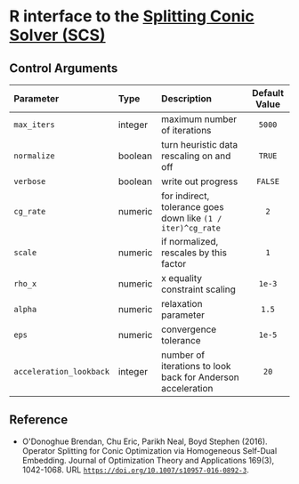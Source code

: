 # R interface to the [Splitting Conic Solver (SCS)](https://github.com/cvxgrp/scs)

## Control Arguments
| Parameter               | Type    |             Description                                      | Default Value |
|:------------------------|:--------|:-------------------------------------------------------------|:-------------:|
| `max_iters`             | integer | maximum number of iterations                                 |   `5000`      |
| `normalize`             | boolean | turn heuristic data rescaling on and off                     |   `TRUE`      |
| `verbose`               | boolean | write out progress                                           |   `FALSE`     |
| `cg_rate`               | numeric | for indirect, tolerance goes down like `(1 / iter)^cg_rate`  |      `2`      |
| `scale`                 | numeric | if normalized, rescales by this factor                       |      `1`      |
| `rho_x`                 | numeric | x equality constraint scaling                                |   `1e-3`      |
| `alpha`                 | numeric | relaxation parameter                                         |    `1.5`      |
| `eps`                   | numeric | convergence tolerance                                        |   `1e-5`      |
| `acceleration_lookback` | integer | number of iterations to look back for Anderson acceleration  |   `20`        |

## Reference
* O'Donoghue Brendan, Chu Eric, Parikh Neal, Boyd Stephen (2016).
  Operator Splitting for Conic Optimization via Homogeneous Self-Dual Embedding.
  Journal of Optimization Theory and Applications 169(3), 1042-1068.
  URL [`https://doi.org/10.1007/s10957-016-0892-3`](https://doi.org/10.1007/s10957-016-0892-3).
